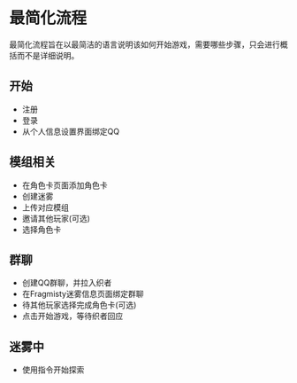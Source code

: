 # 最简化流程

最简化流程旨在以最简洁的语言说明该如何开始游戏，需要哪些步骤，只会进行概括而不是详细说明。

## 开始

- 注册
- 登录
- 从个人信息设置界面绑定QQ

## 模组相关

- 在角色卡页面添加角色卡
- 创建迷雾
- 上传对应模组
- 邀请其他玩家(可选)
- 选择角色卡

## 群聊

- 创建QQ群聊，并拉入织者
- 在Fragmisty迷雾信息页面绑定群聊
- 待其他玩家选择完成角色卡(可选)
- 点击开始游戏，等待织者回应

## 迷雾中

- 使用指令开始探索